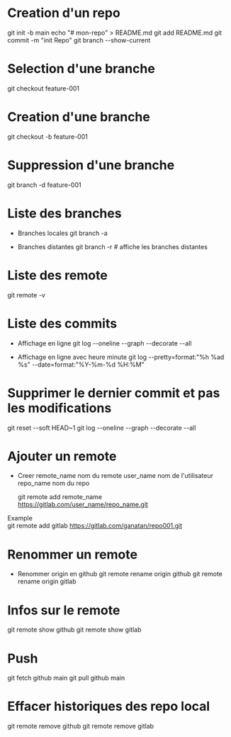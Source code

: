 # Creation d'un repo
  git init -b main
  echo "# mon-repo" > README.md
  git add README.md
  git commit -m "init Repo"
  git branch --show-current

# Selection d'une branche
  git checkout feature-001  

# Creation d'une branche
  git checkout -b feature-001  

# Suppression d'une branche
  git branch -d feature-001  

# Liste des branches
  - Branches locales
  git branch -a
  
  - Branches distantes
  git branch -r     # affiche les branches distantes

# Liste des remote
  git remote -v

# Liste des commits
  
  - Affichage en ligne
    git log --oneline --graph --decorate --all

  - Affichage en ligne avec heure minute
    git log --pretty=format:"%h %ad %s" --date=format:"%Y-%m-%d %H:%M"  

# Supprimer le dernier commit et pas les modifications
  
  git reset --soft HEAD~1
  git log --oneline --graph --decorate --all    

# Ajouter un remote
  - Creer 
    remote_name         nom du remote
    user_name           nom de l'utilisateur
    repo_name           nom du repo
  
    git remote add remote_name https://gitlab.com/user_name/repo_name.git

  Example    
    git remote add gitlab https://gitlab.com/ganatan/repo001.git

# Renommer un remote
  - Renommer origin en github
    git remote rename origin github
    git remote rename origin gitlab

# Infos sur le remote
  git remote show github
  git remote show gitlab


# Push
  git fetch github main
  git pull github main

# Effacer historiques des repo local
  git remote remove github
  git remote remove gitlab